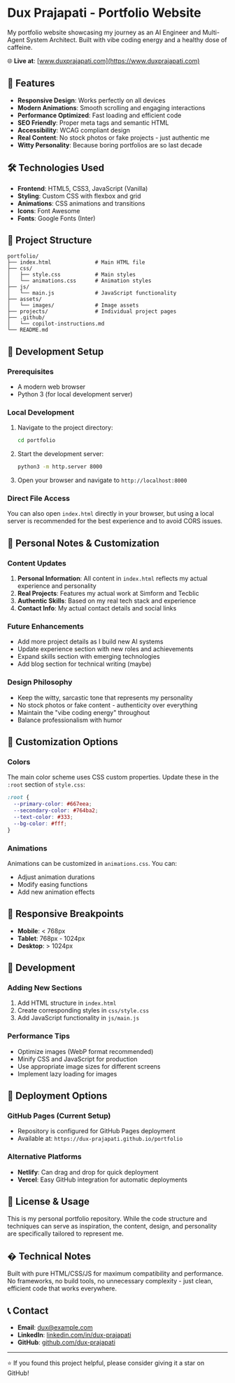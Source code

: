 # Dux Prajapati - Portfolio Website

My portfolio website showcasing my journey as an AI Engineer and Multi-Agent System Architect. Built with vibe coding energy and a healthy dose of caffeine.

🌐 **Live at**: [www.duxprajapati.com](https://www.duxprajapati.com)

## 🚀 Features

- **Responsive Design**: Works perfectly on all devices
- **Modern Animations**: Smooth scrolling and engaging interactions
- **Performance Optimized**: Fast loading and efficient code
- **SEO Friendly**: Proper meta tags and semantic HTML
- **Accessibility**: WCAG compliant design
- **Real Content**: No stock photos or fake projects - just authentic me
- **Witty Personality**: Because boring portfolios are so last decade

## 🛠️ Technologies Used

- **Frontend**: HTML5, CSS3, JavaScript (Vanilla)
- **Styling**: Custom CSS with flexbox and grid
- **Animations**: CSS animations and transitions
- **Icons**: Font Awesome
- **Fonts**: Google Fonts (Inter)

## 📁 Project Structure

```
portfolio/
├── index.html              # Main HTML file
├── css/
│   ├── style.css           # Main styles
│   └── animations.css      # Animation styles
├── js/
│   └── main.js             # JavaScript functionality
├── assets/
│   └── images/             # Image assets
├── projects/               # Individual project pages
├── .github/
│   └── copilot-instructions.md
└── README.md
```

## 🚀 Development Setup

### Prerequisites

- A modern web browser
- Python 3 (for local development server)

### Local Development

1. Navigate to the project directory:
   ```bash
   cd portfolio
   ```

2. Start the development server:
   ```bash
   python3 -m http.server 8000
   ```

3. Open your browser and navigate to `http://localhost:8000`

### Direct File Access

You can also open `index.html` directly in your browser, but using a local server is recommended for the best experience and to avoid CORS issues.

## 📝 Personal Notes & Customization

### Content Updates

1. **Personal Information**: All content in `index.html` reflects my actual experience and personality
2. **Real Projects**: Features my actual work at Simform and Tecblic
3. **Authentic Skills**: Based on my real tech stack and experience
4. **Contact Info**: My actual contact details and social links

### Future Enhancements

- Add more project details as I build new AI systems
- Update experience section with new roles and achievements
- Expand skills section with emerging technologies
- Add blog section for technical writing (maybe)

### Design Philosophy

- Keep the witty, sarcastic tone that represents my personality
- No stock photos or fake content - authenticity over everything
- Maintain the "vibe coding energy" throughout
- Balance professionalism with humor

## 🎨 Customization Options

### Colors
The main color scheme uses CSS custom properties. Update these in the `:root` section of `style.css`:

```css
:root {
  --primary-color: #667eea;
  --secondary-color: #764ba2;
  --text-color: #333;
  --bg-color: #fff;
}
```

### Animations
Animations can be customized in `animations.css`. You can:
- Adjust animation durations
- Modify easing functions
- Add new animation effects

## 📱 Responsive Breakpoints

- **Mobile**: < 768px
- **Tablet**: 768px - 1024px
- **Desktop**: > 1024px

## 🔧 Development

### Adding New Sections

1. Add HTML structure in `index.html`
2. Create corresponding styles in `css/style.css`
3. Add JavaScript functionality in `js/main.js`

### Performance Tips

- Optimize images (WebP format recommended)
- Minify CSS and JavaScript for production
- Use appropriate image sizes for different screens
- Implement lazy loading for images

## 🚀 Deployment Options

### GitHub Pages (Current Setup)
- Repository is configured for GitHub Pages deployment
- Available at: `https://dux-prajapati.github.io/portfolio`

### Alternative Platforms
- **Netlify**: Can drag and drop for quick deployment
- **Vercel**: Easy GitHub integration for automatic deployments

## 📄 License & Usage

This is my personal portfolio repository. While the code structure and techniques can serve as inspiration, the content, design, and personality are specifically tailored to represent me.

## � Technical Notes

Built with pure HTML/CSS/JS for maximum compatibility and performance. No frameworks, no build tools, no unnecessary complexity - just clean, efficient code that works everywhere.

## 📞 Contact

- **Email**: dux@example.com
- **LinkedIn**: [linkedin.com/in/dux-prajapati](https://linkedin.com/in/dux-prajapati)
- **GitHub**: [github.com/dux-prajapati](https://github.com/dux-prajapati)

---

⭐ If you found this project helpful, please consider giving it a star on GitHub!